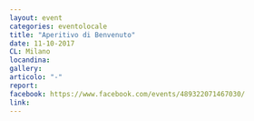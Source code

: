 ```yaml
---
layout: event
categories: eventolocale
title: "Aperitivo di Benvenuto"
date: 11-10-2017
CL: Milano
locandina:
gallery:
articolo: "-"
report:
facebook: https://www.facebook.com/events/489322071467030/
link: 
---
```

